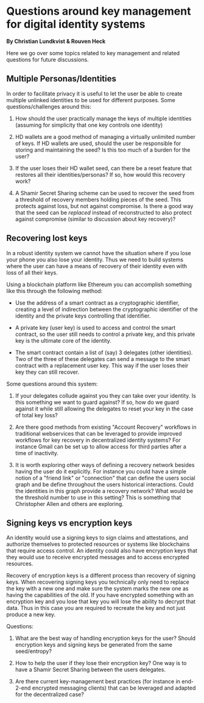 
# Questions around key management for digital identity systems

**By Christian Lundkvist & Rouven Heck**

Here we go over some topics related to key management and related questions for future discussions.

## Multiple Personas/Identities

In order to facilitate privacy it is useful to let the user be able to create multiple unlinked identities to be used for different purposes. Some questions/challenges around this:

1. How should the user practically manage the keys of multiple identities (assuming for simplicity that one key controls one identity)

1. HD wallets are a good method of managing a virtually unlimited number of keys. If HD wallets are used, should the user be responsible for storing and maintaining the seed? Is this too much of a burden for the user?

1. If the user loses their HD wallet seed, can there be a reset feature that restores all their identities/personas? If so, how would this recovery work?

1. A Shamir Secret Sharing scheme can be used to recover the seed from a threshold of recovery members holding pieces of the seed. This protects against loss, but not against compromise. Is there a good way that the seed can be *replaced* instead of reconstructed to also protect against compromise (similar to discussion about key recovery)?

## Recovering lost keys

In a robust identity system we cannot have the situation where if you lose your phone you also lose your identity. Thus we need to build systems where the user can have a means of recovery of their identity even with loss of all their keys.

Using a blockchain platform like Ethereum you can accomplish something like this through the following method:

* Use the address of a smart contract as a cryptographic identifier, creating a level of indirection between the cryptographic identifier of the identity and the private keys controlling that identifier.

* A private key (user key) is used to access and control the smart contract, so the user still needs to control a private key, and this private key is the ultimate core of the identity.

* The smart contract contain a list of (say) 3 delegates (other identities). Two of the three of these delegates can send a message to the smart contract with a replacement user key. This way if the user loses their key they can still recover.

Some questions around this system:

1. If your delegates collude against you they can take over your identity. Is this something we want to guard against? If so, how do we guard against it while still allowing the delegates to reset your key in the case of total key loss?

1. Are there good methods from existing "Account Recovery" workflows in traditional webservices that can be leveraged to provide improved workflows for key recovery in decentralized identity systems? For instance Gmail can be set up to allow access for third parties after a time of inactivity.

1. It is worth exploring other ways of defining a recovery network besides having the user do it explicitly. For instance you could have a simple notion of a "friend link" or "connection" that can define the users social graph and be define throughout the users historical interactions. Could the identities in this graph provide a recovery network? What would be the threshold number to use in this setting? This is something that Christopher Allen and others are exploring.

## Signing keys vs encryption keys

An identity would use a signing keys to sign claims and attestations, and authorize themselves to protected resources or systems like blockchains that require access control. An identity could also have encryption keys that they would use to receive encrypted messages and to access encrypted resources.

Recovery of encryption keys is a different process than recovery of signing keys. When recovering signing keys you technically only need to replace the key with a new one and make sure the system marks the new one as having the capabilities of the old.
If you have encrypted something with an encryption key and you lose that key you will lose the ability to decrypt that data. Thus in this case you are required to recreate the key and not just produce a new key.

Questions:

1. What are the best way of handling encryption keys for the user? Should encryption keys and signing keys be generated from the same seed/entropy?

1. How to help the user if they lose their encryption key? One way is to have a Shamir Secret Sharing between the users delegates.

1. Are there current key-management best practices (for instance in end-2-end encrypted messaging clients) that can be leveraged and adapted for the decentralized case?
